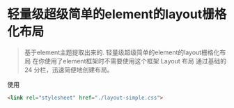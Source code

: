 # 轻量级超级简单的element的layout栅格化布局
> 基于element主题提取出来的. 轻量级超级简单的element的layout栅格化布局
在你使用了element框架时不需要使用这个框架
Layout 布局
通过基础的 24 分栏，迅速简便地创建布局。

使用
```html
<link rel="stylesheet" href="./layout-simple.css">
```